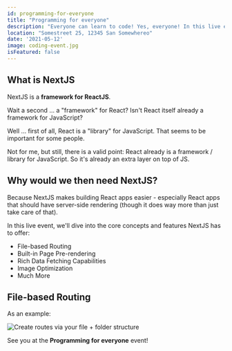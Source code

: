 ```yaml
---
id: programming-for-everyone
title: "Programming for everyone"
description: "Everyone can learn to code! Yes, everyone! In this live event, we are going to go through all the key basics and get you started with programming as well."
location: "Somestreet 25, 12345 San Somewhereo"
date: '2021-05-12'
image: coding-event.jpg
isFeatured: false
---
```


## What is NextJS

NextJS is a **framework for ReactJS**.

Wait a second ... a "framework" for React? Isn't React itself already a framework for JavaScript?

Well ... first of all, React is a "library" for JavaScript. That seems to be important for some people.

Not for me, but still, there is a valid point: React already is a framework / library for JavaScript. So it's already an extra layer on top of JS.

## Why would we then need NextJS?

Because NextJS makes building React apps easier - especially React apps that should have server-side rendering (though it does way more than just take care of that).

In this live event, we'll dive into the core concepts and features NextJS has to offer:

- File-based Routing
- Built-in Page Pre-rendering
- Rich Data Fetching Capabilities
- Image Optimization
- Much More

## File-based Routing

As an example:

![Create routes via your file + folder structure](nextjs-file-based-routing.png)

See you at the **Programming for everyone** event!
